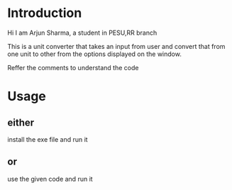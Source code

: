 # Introduction
Hi I am Arjun Sharma, a student in PESU,RR branch

This is a unit converter that takes an input from user and convert that from one unit to other from the options displayed on the window.

Reffer the comments to understand the code
# Usage

## either
install the exe file and run it

## or
use the given code and run it
